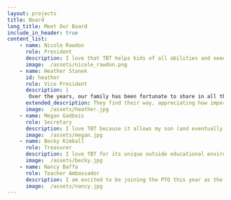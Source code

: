 ```yaml
---
layout: projects
title: Board
long_title: Meet Our Board
include_in_header: true
content_list: 
    - name: Nicole Rawdon
      role: President   
      description: I love that TBT helps kids of all abilities and needs learn through play. The school has profoundly impacted my boys by fostering their curiosity and love of movement, while simultaneously teaching them all of the things without ever forcing them to sit at a desk. I'm so grateful for the unique and vital education TBT offers and I’m excited to have this opportunity to give back to the school community. 
      image:  /assets/nicole_rawdon.png
    - name: Heather Stanek
      id: heather
      role: Vice President   
      description: |
       Over the years, our family has been fortunate to share in all the programs  that TBT has had to offer our children.  They have had an opportunity to learn, grow, and thrive  in an environment that nurtures the whole child.  TBT allows our children to learn naturally, using the “superpowers” innate to all young children: curiosity, connection, empathy, and wonder.  
      extended_description: They find their way, appreciating how important they are to the world they make better.  Cultivated the way TBT has done, they will have abilities and perspectives that will enrich their experiences once they approach the more conventional, ordinary educational environments.  Being involved in the PTO is important to me because it helps foster a sense of community among TBT families, who  are from throughout the region, unlike a “neighborhood” elementary school.  To supplement the individual feedback to teachers, conversations among parents in this setting allows for sharing ideas and contributions to growth of the programs, including volunteering opportunities.  We have seen TBT grow considerably as a community, fostering a unique mission in helping our children learn and discover their connection to each other and nature.
      image:  /assets/heather.jpg
    - name: Megan Gadbois
      role: Secretary
      description: I love TBT because it allows my son (and eventually daughter) to learn in harmony with nature. The school nurtures curiosity, play, and discovery in a way that feels organic and soulful, and I’m grateful to be part of that journey. Through the PTO, I look forward to uplifting this community and offering my support wherever it’s needed.
      image:  /assets/megan.jpg
    - name: Becky Kimball
      role: Treasurer
      description: I love TBT for its unique outside educational environment handcrafted by its dedicated staff.
      image:  /assets/becky.jpg
    - name: Nancy Baffa
      role: Teacher Ambassador
      description: I am excited to be joining the PTO this year as the “Teacher Ambassador.” I look forward to working with the vibrant group of parent volunteers  to support and enrich the entire farm school community
      image:  /assets/nancy.jpg
---
```


